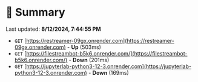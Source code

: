 # 📖 Summary
Last updated: **8/12/2024, 7:44:55 PM**

- `GET` [https://restreamer-09gx.onrender.com](https://restreamer-09gx.onrender.com) - **Up** (503ms)
- `GET` [https://filestreambot-b5k6.onrender.com/](https://filestreambot-b5k6.onrender.com/) - **Down** (201ms)
- `GET` [https://jupyterlab-python3-12-3.onrender.com](https://jupyterlab-python3-12-3.onrender.com) - **Down** (169ms)
